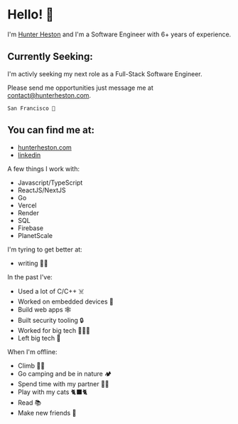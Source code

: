 # Hello! 👋

I'm [Hunter Heston](hunterheston.com) and I'm a Software Engineer with 6+ years of experience. 

## Currently Seeking:
I'm activly seeking my next role as a Full-Stack Software Engineer. 

Please send me opportunities just message me at contact@hunterheston.com.

`San Francisco 📍`

## You can find me at:
* [hunterheston.com](https://hunterheston.com)
* [linkedin](https://www.linkedin.com/in/hunterheston)

A few things I work with: 
* Javascript/TypeScript
* ReactJS/NextJS
* Go
* Vercel
* Render
* SQL
* Firebase
* PlanetScale

I'm tyring to get better at:
* writing  ✍🏻

In the past I've:
* Used a lot of C/C++ ☠️
* Worked on embedded devices 🤯
* Build web apps 🕸️
* Built security tooling 🔒
* Worked for big tech 🧛🏻‍♂️
* Left big tech 🫡

When I'm offline:
* Climb 🧗🏻
* Go camping and be in nature 🏕️
* Spend time with my partner 👫🏻
* Play with my cats 🐈‍⬛🐈
* Read 📚
* Make new friends 🛜

<!--
**HunterHeston/hunterheston** is a ✨ _special_ ✨ repository because its `README.md` (this file) appears on your GitHub profile.

Here are some ideas to get you started:

- 🔭 I’m currently working on ...
- 🌱 I’m currently learning ...
- 👯 I’m looking to collaborate on ...
- 🤔 I’m looking for help with ...
- 💬 Ask me about ...
- 📫 How to reach me: ...
- 😄 Pronouns: ...
- ⚡ Fun fact: ...
-->
